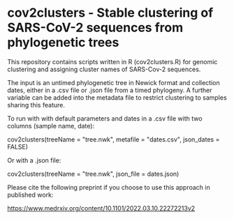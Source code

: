 # cov2clusters - Stable clustering of SARS-CoV-2 sequences from phylogenetic trees

This repository contains scripts written in R (cov2clusters.R) for genomic clustering and assigning cluster names of SARS-Cov-2 sequences. 

The input is an untimed phylogenetic tree in Newick format and collection dates, either in a .csv file or .json file from a timed phylogeny. A further variable can be added into the metadata file to restrict clustering to samples sharing this feature.

To run with with default parameters and dates in a .csv file with two columns (sample name, date):

cov2clusters(treeName = "tree.nwk", metafile = "dates.csv", json_dates = FALSE)

Or with a .json file:

cov2clusters(treeName = "tree.nwk", json_file = dates.json)

Please cite the following preprint if you choose to use this approach in published work:

https://www.medrxiv.org/content/10.1101/2022.03.10.22272213v2
